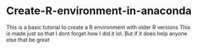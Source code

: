 # Create-R-environment-in-anaconda
This is a basic tutorial to create a R environment with older R versions
This is made just so that I dont forget how I did it lol.
But if it does help anyone else that be great
